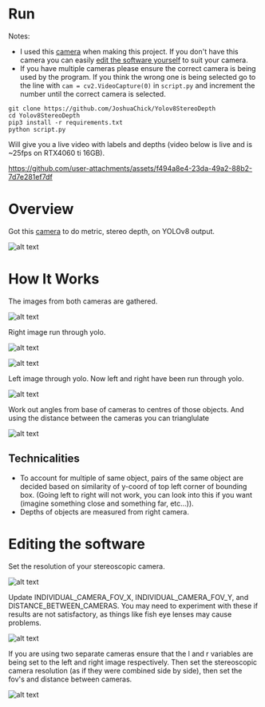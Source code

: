 # Run
Notes: 
- I used this [camera](https://www.amazon.com/gp/product/B07R8LQKV4/ref=ppx_od_dt_b_asin_title_s00?ie=UTF8&psc=1) when making this project. If you don't have this camera you can easily [edit the software yourself](#editing-the-software) to suit your camera.
- If you have multiple cameras please ensure the correct camera is being used by the program. If you think the wrong one is being selected go to the line with ```cam = cv2.VideoCapture(0)``` in ```script.py``` and increment the number until the correct camera is selected.
```
git clone https://github.com/JoshuaChick/Yolov8StereoDepth
cd Yolov8StereoDepth
pip3 install -r requirements.txt
python script.py
```
Will give you a live video with labels and depths (video below is live and is ~25fps on RTX4060 ti 16GB).

https://github.com/user-attachments/assets/f494a8e4-23da-49a2-88b2-7d7e281ef7df

# Overview
Got this [camera](https://www.amazon.com/gp/product/B07R8LQKV4/ref=ppx_od_dt_b_asin_title_s00?ie=UTF8&psc=1) to do metric, stereo depth, on YOLOv8 output.

![alt text](https://github.com/JoshuaChick/Yolov8StereoDepth/blob/main/ReadMeImages/stereocam.jpg?raw=true)

# How It Works
The images from both cameras are gathered.

![alt text](https://github.com/JoshuaChick/Yolov8StereoDepth/blob/main/ReadMeImages/camerasDiagram.png?raw=true)

Right image run through yolo.

![alt text](https://github.com/JoshuaChick/Yolov8StereoDepth/blob/main/ReadMeImages/rightCameraTakingPictureDiagram.png?raw=true)

![alt text](https://github.com/JoshuaChick/Yolov8StereoDepth/blob/main/ReadMeImages/objectInRightCamera.png?raw=true)

Left image through yolo. Now left and right have been run through yolo. 

![alt text](https://github.com/JoshuaChick/Yolov8StereoDepth/blob/main/ReadMeImages/objectInLeftAndRightCamera.png?raw=true)

Work out angles from base of cameras to centres of those objects. And using the distance between the cameras you can trianglulate

![alt text](https://github.com/JoshuaChick/Yolov8StereoDepth/blob/main/ReadMeImages/stereoDepthMaths.png?raw=true)

## Technicalities
- To account for multiple of same object, pairs of the same object are decided based on similarity of y-coord of top left corner of bounding box. (Going left to right will not work, you can look into this if you want (imagine something close and something far, etc...)).
- Depths of objects are measured from right camera.

# Editing the software
Set the resolution of your stereoscopic camera.

![alt text](https://github.com/JoshuaChick/Yolov8StereoDepth/blob/main/ReadMeImages/setResolution.png?raw=true)

Update INDIVIDUAL_CAMERA_FOV_X, INDIVIDUAL_CAMERA_FOV_Y, and DISTANCE_BETWEEN_CAMERAS. You may need to experiment with these if results are not satisfactory, as things like fish eye lenses may cause problems. 

![alt text](https://github.com/JoshuaChick/Yolov8StereoDepth/blob/main/ReadMeImages/HardCodedVariablesCameraFOVDistance.png?raw=true)

If you are using two separate cameras ensure that the l and r variables are being set to the left and right image respectively. Then set the stereoscopic camera resolution (as if they were combined side by side), then set the fov's and distance between cameras.

![alt text](https://github.com/JoshuaChick/Yolov8StereoDepth/blob/main/ReadMeImages/landrImagesCode.png?raw=true)

